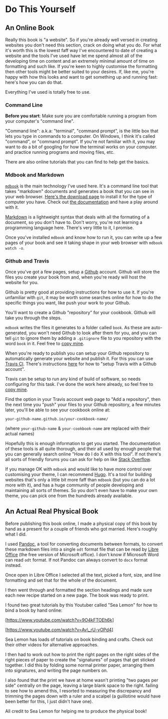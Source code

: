 # Do This Yourself

## An Online Book

Really this book is "a website".  So if you're already well versed in creating
websites you don't need this section, crack on doing what you do. For what it's
worth this is the lowest faff way I've encountered to date of creating a
website and the tools I've used have let me spend almost all of the developing
time on content and an extremely minimal amount of time on formatting and such
like. If you're keen to highly customise the formatting then other tools might
be better suited to your desires.  If, like me, you're happy with how this
looks and want to get something up and running fast: here's how you can do
that.

Everything I've used is totally free to use.

### Command Line

**Before you start**: Make sure you are comfortable running a program from
your computer's "command line".

"Command line": a.k.a: "terminal", "command prompt", is the little box that
lets you type in commands to a computer.  On Windows, I think it's called
"command", or "command prompt".  If you're not familiar with it, you may want
to do a bit of googling for how the terminal works on your computer.  and
practice running programs and moving files, etc.

There are also online tutorials that you can find to help get the basics.

### Mdbook and Markdown

[`mdbook`][mddoc] is the main technology I've used here. It's a command line
tool that takes "markdown" documents and generates a book that you can see in
your web browser. [Here's the download page][mdbin] to install it for the type
of computer you have. Check out [the documentation][mddoc] and have a play
around with it.

[Markdown][markdown] is a lightweight syntax that deals with all the formating
of a document, so you don't have to.  Don't worry, you're not learning a
programming language here.  There's very little to it, I promise.

Once you've installed `mdbook` and know how to run it, you can write up a few
pages of your book and see it taking shape in your web browser with `mdbook
watch -o`.

### Github and Travis

Once you've got a few pages, setup a [Github][github] account.  Github will
store the files you create your book from and, when you're ready will host the
website for you.

Github is pretty good at providing instructions for how to use it.  If you're
unfamiliar with `git`, it may be worth some searches online for how to do the
specific things you want, like push your work to your Github.

You'll want to create a Github "repository" for your cookbook.  Github will
take you through the steps.

`mdbook` writes the files it generates to a folder called `book`.  As these are
auto-generated, you won't need Github to look after them for you, and you can
tell `git` to ignore them by adding a `.gitignore` file to you repository with
the word `book` in it.  Feel free to [copy mine][mygitignore].

When you're ready to publish you can setup your Github repository to
automatically generate your website and publish it.  For this you can use
[Travis CI][travis].  There's instructions [here][travisgithub] for how to
"setup Travis with a Github account".

Travis can be setup to run any kind of build of software, so needs configuring
for this task.  I've done the work here already, so feel free to [copy
mine][mytravis].

Find the option in your Travis account web page to "Add a repository", then the
next time you "push" your files to your Github repository, a few minutes later,
you'll be able to see your cookbook online at:

```text
your-github-name.github.io/your-cookbook-name/
```

(where `your-github-name` & `your-cookbook-name` are replaced with their actual
names)

Hopefully this is enough information to get you started.  The documentation of
these tools is all quite thorough, and their all used by enough people that you
can generally search online "How do I do X with this tool".  If not there's all
sorts of friendly forums you can ask for help on like [Stack Overflow][so].

If you manage OK with `mdbook` and would like to have more control over
customising your theme, I can recommend [Hugo][hugo].  It's a tool for building
websites that's only a little bit more faff than `mdbook` (but you can do a lot
more with it), and has a huge community of people developing and maintaining
all sorts of themes.  So you don't even have to make your own theme, you can
pick one from the hundreds already available.

[so]: https://stackoverflow.com/
[travisgithub]: https://docs.travis-ci.com/user/tutorial/#to-get-started-with-travis-ci-using-github
[travis]: https://travis-ci.org/
[github]: https://github.com/
[mddoc]: https://rust-lang.github.io/mdBook/index.html
[mdgit]: https://github.com/rust-lang/mdBook
[mdbin]: https://github.com/rust-lang/mdBook/releases
[hugo]: https://gohugo.io/
[markdown]: https://learnxinyminutes.com/docs/markdown/
[mygithub]: https://github.com/tarquin-the-brave/not-a-v-word-cookbook
[mytravis]: https://github.com/tarquin-the-brave/not-a-v-word-cookbook/blob/master/.travis.yml
[mygitignore]: https://github.com/tarquin-the-brave/not-a-v-word-cookbook/blob/master/.gitignore

## An Actual Real Physical Book

Before publishing this book online, I made a physical copy of this book by hand
as a present for a couple of friends who got married.  Here's roughly what I
did.

I used [Pandoc][pandoc], a tool for converting documents between formats, to
convert these markdown files into a single `odt` format file that can be read
by [Libre Office][lo] (the free version of Microsoft office).  I don't know if
Microsoft Word can read `odt` format.  If not Pandoc can always convert to
`docx` format instead.

Once open in Libre Office I selected all the text, picked a font, size, and
line formatting and set that for the whole of the document.

I then went through and formatted the section headings and made sure each new
recipe started on a new page. The book was ready to print.

I found two great tutorials by this Youtuber called "Sea Lemon" for how to bind
a book by hand online:

[https://www.youtube.com/watch?v=9O4kFTOEh6k]

[https://www.youtube.com/watch?v=Av\_rU-yOPd4]

Sea Lemon has loads of tutorials on book binding and crafts.  Check out their
other videos for alternative approaches.

I then had to work out how to print the right pages on the right sides of the
right pieces of paper to create the "signatures" of pages that get sticked
together.  I did this by folding some normal printer paper, arranging them into
signatures, and writing the page numbers on.

I also found that the print we have at home wasn't printing "two pages per
side" centrally on the page, leaving a large blank space to the right. failing
to see how to amend this, I resorted to measuring the discrepancy and trimming
the pages down with a ruler and a scalpel (a guillotine would have been better
for this, I just didn't have one).

All credit to Sea Lemon for helping me to produce the physical book!

[lo]: https://www.libreoffice.org/
[pandoc]: https://pandoc.org/

